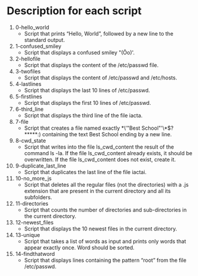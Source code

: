 # Description for each script

1. 0-hello_world
   * Script that prints “Hello, World”, followed by a new line to the standard output.
2. 1-confused_smiley
   * Script that displays a confused smiley "(Ôo)'.
3. 2-hellofile
   * Script that displays the content of the /etc/passwd file.
4. 3-twofiles
   * Script that displays the content of /etc/passwd and /etc/hosts.
5. 4-lastlines
   * Script that displays the last 10 lines of /etc/passwd.
6. 5-firstlines
   * Script that displays the first 10 lines of /etc/passwd.
7. 6-third_line
   * Script that displays the third line of the file iacta.
8. 7-file
   * Script that creates a file named exactly \*\\'"Best School"\'\\*$\?\*\*\*\*\*:) containing the text Best School ending by a new line.
7. 8-cwd_state
   * Script that writes into the file ls_cwd_content the result of the command ls -la. If the file ls_cwd_content already exists, it should be overwritten. If the file ls_cwd_content does not exist, create it.
8. 9-duplicate_last_line
   * Script that duplicates the last line of the file iactai.
9. 10-no_more_js
   * Script that deletes all the regular files (not the directories) with a .js extension that are present in the current directory and all its subfolders.
10. 11-directories
    * Script that counts the number of directories and sub-directories in the current directory.
11. 12-newest_files
    * Script that displays the 10 newest files in the current directory.
12. 13-unique
    * Script that takes a list of words as input and prints only words that appear exactly once. Word should be sorted.
13. 14-findthatword
    * Script that displays lines containing the pattern “root” from the file /etc/passwd. 
